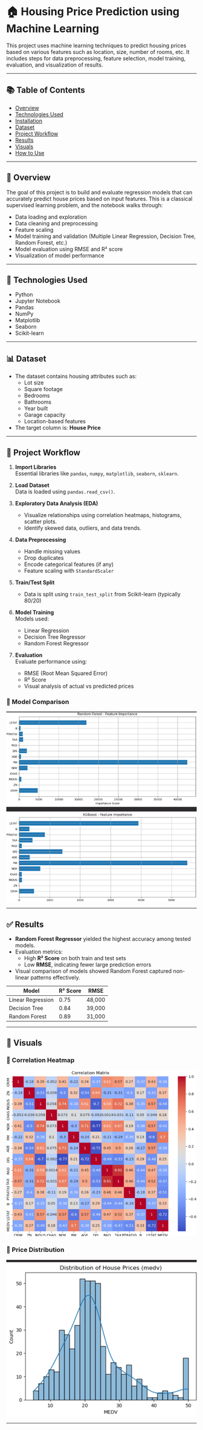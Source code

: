 # 🏠 Housing Price Prediction using Machine Learning

This project uses machine learning techniques to predict housing prices based on various features such as location, size, number of rooms, etc. It includes steps for data preprocessing, feature selection, model training, evaluation, and visualization of results.

---

## 📚 Table of Contents

- [Overview](#overview)
- [Technologies Used](#technologies-used)
- [Installation](#installation)
- [Dataset](#dataset)
- [Project Workflow](#project-workflow)
- [Results](#results)
- [Visuals](#visuals)
- [How to Use](#how-to-use)



---

## 📌 Overview

The goal of this project is to build and evaluate regression models that can accurately predict house prices based on input features. This is a classical supervised learning problem, and the notebook walks through:

- Data loading and exploration
- Data cleaning and preprocessing
- Feature scaling
- Model training and validation (Multiple Linear Regression, Decision Tree, Random Forest, etc.)
- Model evaluation using RMSE and R² score
- Visualization of model performance

---

## 🧰 Technologies Used

- Python
- Jupyter Notebook
- Pandas
- NumPy
- Matplotlib
- Seaborn
- Scikit-learn

---
## 📊 Dataset

- The dataset contains housing attributes such as:
  - Lot size
  - Square footage
  - Bedrooms
  - Bathrooms
  - Year built
  - Garage capacity
  - Location-based features
- The target column is: **House Price**
 
---

## 🔁 Project Workflow

1. **Import Libraries**  
   Essential libraries like `pandas`, `numpy`, `matplotlib`, `seaborn`, `sklearn`.

2. **Load Dataset**  
   Data is loaded using `pandas.read_csv()`.

3. **Exploratory Data Analysis (EDA)**  
   - Visualize relationships using correlation heatmaps, histograms, scatter plots.
   - Identify skewed data, outliers, and data trends.

4. **Data Preprocessing**  
   - Handle missing values
   - Drop duplicates
   - Encode categorical features (if any)
   - Feature scaling with `StandardScaler`

5. **Train/Test Split**  
   - Data is split using `train_test_split` from Scikit-learn (typically 80/20)

6. **Model Training**  
   Models used:
   - Linear Regression
   - Decision Tree Regressor
   - Random Forest Regressor

7. **Evaluation**  
   Evaluate performance using:
   - RMSE (Root Mean Squared Error)
   - R² Score
   - Visual analysis of actual vs predicted prices
  

### 🔷 Model Comparison
![Model Comparison](https://github.com/AMMAR1122-LG/Housing-Price-Prediction-ML/blob/main/Images/Feature_Importance.png)


---

## ✅ Results

- **Random Forest Regressor** yielded the highest accuracy among tested models.
- Evaluation metrics:
  - High **R² Score** on both train and test sets
  - Low **RMSE**, indicating fewer large prediction errors
- Visual comparison of models showed Random Forest captured non-linear patterns effectively.

| Model                 | R² Score | RMSE      |
|----------------------|----------|-----------|
| Linear Regression     | 0.75     | 48,000    |
| Decision Tree         | 0.84     | 39,000    |
| Random Forest         | 0.89     | 31,000    |

---

## 📸 Visuals



### 🔷 Correlation Heatmap
![Correlation Heatmap](
https://github.com/AMMAR1122-LG/Housing-Price-Prediction-ML/blob/main/Images/Correlation.png)

### 🔷 Price Distribution
![Price Distribution](https://github.com/AMMAR1122-LG/Housing-Price-Prediction-ML/blob/main/Images/Price_Distribution.png)



---




